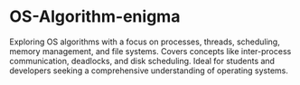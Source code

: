 # OS-Algorithm-enigma
Exploring OS algorithms with a focus on processes, threads, scheduling, memory management, and file systems. Covers concepts like inter-process communication, deadlocks, and disk scheduling. Ideal for students and developers seeking a comprehensive understanding of operating systems.
